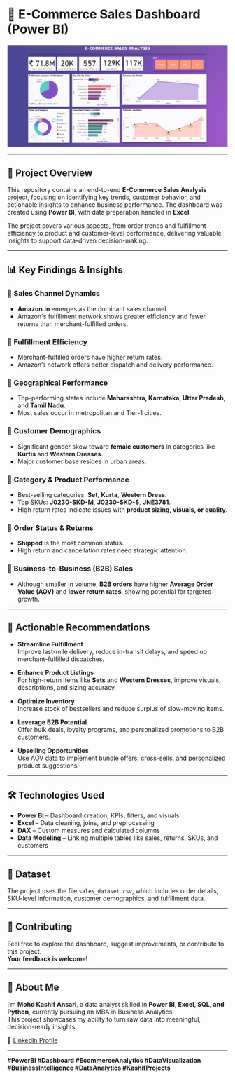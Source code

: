 # 🛒 E-Commerce Sales Dashboard (Power BI)

![E-Commerce Sales Dashboard](Screenshot%202025-06-09%20210552.png)

---

## 🚀 Project Overview

This repository contains an end-to-end **E-Commerce Sales Analysis** project, focusing on identifying key trends, customer behavior, and actionable insights to enhance business performance. The dashboard was created using **Power BI**, with data preparation handled in **Excel**.

The project covers various aspects, from order trends and fulfillment efficiency to product and customer-level performance, delivering valuable insights to support data-driven decision-making.

---

## 📊 Key Findings & Insights

### 🔹 Sales Channel Dynamics
- **Amazon.in** emerges as the dominant sales channel.
- Amazon's fulfillment network shows greater efficiency and fewer returns than merchant-fulfilled orders.

### 🔹 Fulfillment Efficiency
- Merchant-fulfilled orders have higher return rates.
- Amazon’s network offers better dispatch and delivery performance.

### 🔹 Geographical Performance
- Top-performing states include **Maharashtra, Karnataka, Uttar Pradesh**, and **Tamil Nadu**.
- Most sales occur in metropolitan and Tier-1 cities.

### 🔹 Customer Demographics
- Significant gender skew toward **female customers** in categories like **Kurtis** and **Western Dresses**.
- Major customer base resides in urban areas.

### 🔹 Category & Product Performance
- Best-selling categories: **Set**, **Kurta**, **Western Dress**.
- Top SKUs: **J0230-SKD-M**, **J0230-SKD-S**, **JNE3781**.
- High return rates indicate issues with **product sizing, visuals, or quality**.

### 🔹 Order Status & Returns
- **Shipped** is the most common status.
- High return and cancellation rates need strategic attention.

### 🔹 Business-to-Business (B2B) Sales
- Although smaller in volume, **B2B orders** have higher **Average Order Value (AOV)** and **lower return rates**, showing potential for targeted growth.

---

## 📝 Actionable Recommendations

- **Streamline Fulfillment**  
  Improve last-mile delivery, reduce in-transit delays, and speed up merchant-fulfilled dispatches.

- **Enhance Product Listings**  
  For high-return items like **Sets** and **Western Dresses**, improve visuals, descriptions, and sizing accuracy.

- **Optimize Inventory**  
  Increase stock of bestsellers and reduce surplus of slow-moving items.

- **Leverage B2B Potential**  
  Offer bulk deals, loyalty programs, and personalized promotions to B2B customers.

- **Upselling Opportunities**  
  Use AOV data to implement bundle offers, cross-sells, and personalized product suggestions.

---

## 🛠 Technologies Used

- **Power BI** – Dashboard creation, KPIs, filters, and visuals  
- **Excel** – Data cleaning, joins, and preprocessing  
- **DAX** – Custom measures and calculated columns  
- **Data Modeling** – Linking multiple tables like sales, returns, SKUs, and customers

---

## 📁 Dataset

The project uses the file `sales_dataset.csv`, which includes order details, SKU-level information, customer demographics, and fulfillment data.

---

## 🤝 Contributing

Feel free to explore the dashboard, suggest improvements, or contribute to this project.  
**Your feedback is welcome!**

---

## 📎 About Me

I’m **Mohd Kashif Ansari**, a data analyst skilled in **Power BI, Excel, SQL, and Python**, currently pursuing an MBA in Business Analytics.  
This project showcases my ability to turn raw data into meaningful, decision-ready insights.

🔗 [LinkedIn Profile](https://www.linkedin.com/in/mohd-kashif-9065a22a1)

---

**#PowerBI #Dashboard #EcommerceAnalytics #DataVisualization #BusinessIntelligence #DataAnalytics #KashifProjects**
